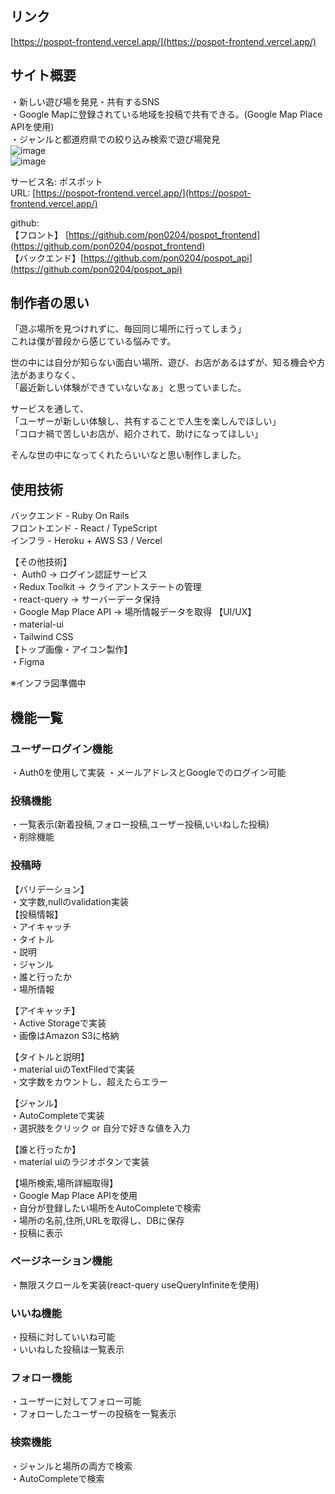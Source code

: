 ## リンク
[https://pospot-frontend.vercel.app/](https://pospot-frontend.vercel.app/)


## サイト概要
・新しい遊び場を発見・共有するSNS  
・Google Mapに登録されている地域を投稿で共有できる。(Google Map Place APIを使用)  
・ジャンルと都道府県での絞り込み検索で遊び場発見  
![image](https://user-images.githubusercontent.com/70616489/126742169-adb0a9fc-c557-4241-abc5-3b61a9512966.png)  
![image](https://user-images.githubusercontent.com/70616489/126742417-cda6910b-f0c4-46e0-bb21-bff9a0c1592f.png)

サービス名: ポスポット  
URL: [https://pospot-frontend.vercel.app/](https://pospot-frontend.vercel.app/)

github:  
【フロント】 [https://github.com/pon0204/pospot_frontend](https://github.com/pon0204/pospot_frontend)  
【バックエンド】[https://github.com/pon0204/pospot_api](https://github.com/pon0204/pospot_api)

## 制作者の思い
「遊ぶ場所を見つけれずに、毎回同じ場所に行ってしまう」  
これは僕が普段から感じている悩みです。  

世の中には自分が知らない面白い場所、遊び、お店があるはずが、知る機会や方法があまりなく、  
「最近新しい体験ができていないなぁ」と思っていました。

サービスを通して、  
「ユーザーが新しい体験し、共有することで人生を楽しんでほしい」  
「コロナ禍で苦しいお店が、紹介されて、助けになってほしい」  

そんな世の中になってくれたらいいなと思い制作しました。

## 使用技術
バックエンド - Ruby On Rails  
フロントエンド - React / TypeScript  
インフラ - Heroku + AWS S3 / Vercel  

【その他技術】  
・ Auth0 → ログイン認証サービス  
・Redux Toolkit → クライアントステートの管理  
・react-query  → サーバーデータ保持  
・Google Map Place API → 場所情報データを取得 
【UI/UX】  
・material-ui  
・Tailwind CSS   
【トップ画像・アイコン製作】  
・Figma  

※インフラ図準備中

## 機能一覧

### ユーザーログイン機能
・Auth0を使用して実装
・メールアドレスとGoogleでのログイン可能

### 投稿機能
・一覧表示(新着投稿,フォロー投稿,ユーザー投稿,いいねした投稿)  
・削除機能

### 投稿時
【バリデーション】  
・文字数,nullのvalidation実装  
【投稿情報】  
・アイキャッチ  
・タイトル  
・説明  
・ジャンル  
・誰と行ったか  
・場所情報  

【アイキャッチ】  
・Active Storageで実装  
・画像はAmazon S3に格納  

【タイトルと説明】  
・material uiのTextFiledで実装  
・文字数をカウントし、超えたらエラー  

【ジャンル】  
・AutoCompleteで実装  
・選択肢をクリック or 自分で好きな値を入力  

【誰と行ったか】  
・material uiのラジオボタンで実装  

【場所検索,場所詳細取得】  
・Google Map Place APIを使用  
・自分が登録したい場所をAutoCompleteで検索  
・場所の名前,住所,URLを取得し、DBに保存  
・投稿に表示 

### ページネーション機能
・無限スクロールを実装(react-query useQueryInfiniteを使用)  

### いいね機能
・投稿に対していいね可能  
・いいねした投稿は一覧表示  

### フォロー機能
・ユーザーに対してフォロー可能  
・フォローしたユーザーの投稿を一覧表示  

### 検索機能
・ジャンルと場所の両方で検索  
・AutoCompleteで検索  

